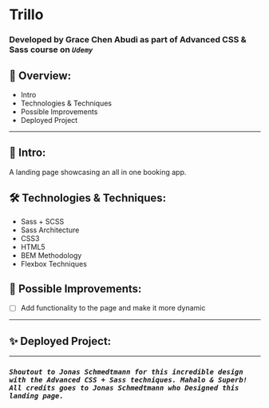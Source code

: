 # Trillo

### Developed by Grace Chen Abudi as part of **Advanced CSS & Sass** course on **_`Udemy`_**

## 📢 Overview:

- Intro
- Technologies & Techniques
- Possible Improvements
- Deployed Project

---

## 🔎 Intro:

A landing page showcasing an all in one booking app.

## 🛠️ Technologies & Techniques:

- Sass + SCSS
- Sass Architecture
- CSS3
- HTML5
- BEM Methodology
- Flexbox Techniques

## 🔧 Possible Improvements:

- [ ] Add functionality to the page and make it more dynamic

---

## ✨ Deployed Project:

---

### **_`Shoutout to Jonas Schmedtmann for this incredible design with the Advanced CSS + Sass techniques. Mahalo & Superb! All credits goes to Jonas Schmedtmann who Designed this landing page.`_**
